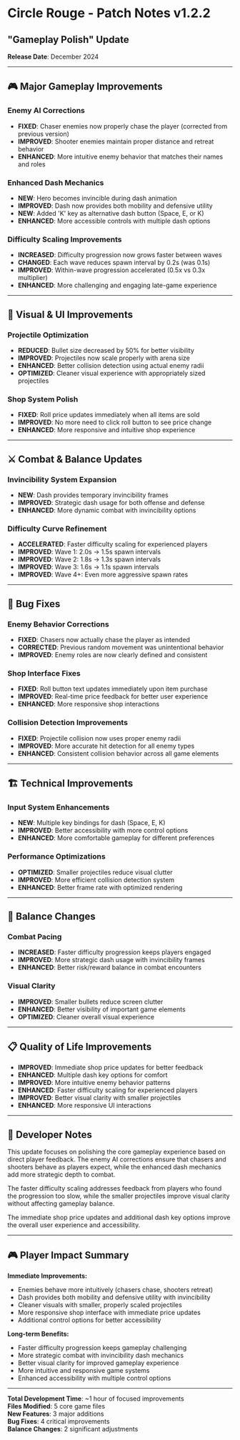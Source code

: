 # Circle Rouge - Patch Notes v1.2.2
## "Gameplay Polish" Update

**Release Date**: December 2024

---

## 🎮 Major Gameplay Improvements

### Enemy AI Corrections
- **FIXED**: Chaser enemies now properly chase the player (corrected from previous version)
- **IMPROVED**: Shooter enemies maintain proper distance and retreat behavior
- **ENHANCED**: More intuitive enemy behavior that matches their names and roles

### Enhanced Dash Mechanics
- **NEW**: Hero becomes invincible during dash animation
- **IMPROVED**: Dash now provides both mobility and defensive utility
- **NEW**: Added 'K' key as alternative dash button (Space, E, or K)
- **ENHANCED**: More accessible controls with multiple dash options

### Difficulty Scaling Improvements
- **INCREASED**: Difficulty progression now grows faster between waves
- **CHANGED**: Each wave reduces spawn interval by 0.2s (was 0.1s)
- **IMPROVED**: Within-wave progression accelerated (0.5x vs 0.3x multiplier)
- **ENHANCED**: More challenging and engaging late-game experience

---

## 🎨 Visual & UI Improvements

### Projectile Optimization
- **REDUCED**: Bullet size decreased by 50% for better visibility
- **IMPROVED**: Projectiles now scale properly with arena size
- **ENHANCED**: Better collision detection using actual enemy radii
- **OPTIMIZED**: Cleaner visual experience with appropriately sized projectiles

### Shop System Polish
- **FIXED**: Roll price updates immediately when all items are sold
- **IMPROVED**: No more need to click roll button to see price change
- **ENHANCED**: More responsive and intuitive shop experience

---

## ⚔️ Combat & Balance Updates

### Invincibility System Expansion
- **NEW**: Dash provides temporary invincibility frames
- **IMPROVED**: Strategic dash usage for both offense and defense
- **ENHANCED**: More dynamic combat with invincibility options

### Difficulty Curve Refinement
- **ACCELERATED**: Faster difficulty scaling for experienced players
- **IMPROVED**: Wave 1: 2.0s → 1.5s spawn intervals
- **IMPROVED**: Wave 2: 1.8s → 1.3s spawn intervals  
- **IMPROVED**: Wave 3: 1.6s → 1.1s spawn intervals
- **IMPROVED**: Wave 4+: Even more aggressive spawn rates

---

## 🐛 Bug Fixes

### Enemy Behavior Corrections
- **FIXED**: Chasers now actually chase the player as intended
- **CORRECTED**: Previous random movement was unintentional behavior
- **IMPROVED**: Enemy roles are now clearly defined and consistent

### Shop Interface Fixes
- **FIXED**: Roll button text updates immediately upon item purchase
- **IMPROVED**: Real-time price feedback for better user experience
- **ENHANCED**: More responsive shop interactions

### Collision Detection Improvements
- **FIXED**: Projectile collision now uses proper enemy radii
- **IMPROVED**: More accurate hit detection for all enemy types
- **ENHANCED**: Consistent collision behavior across all game elements

---

## 🏗️ Technical Improvements

### Input System Enhancements
- **NEW**: Multiple key bindings for dash (Space, E, K)
- **IMPROVED**: Better accessibility with more control options
- **ENHANCED**: More comfortable gameplay for different preferences

### Performance Optimizations
- **OPTIMIZED**: Smaller projectiles reduce visual clutter
- **IMPROVED**: More efficient collision detection system
- **ENHANCED**: Better frame rate with optimized rendering

---

## 🎯 Balance Changes

### Combat Pacing
- **INCREASED**: Faster difficulty progression keeps players engaged
- **IMPROVED**: More strategic dash usage with invincibility frames
- **ENHANCED**: Better risk/reward balance in combat encounters

### Visual Clarity
- **IMPROVED**: Smaller bullets reduce screen clutter
- **ENHANCED**: Better visibility of important game elements
- **OPTIMIZED**: Cleaner overall visual experience

---

## 📋 Quality of Life Improvements

- **IMPROVED**: Immediate shop price updates for better feedback
- **ENHANCED**: Multiple dash key options for comfort
- **IMPROVED**: More intuitive enemy behavior patterns
- **ENHANCED**: Faster difficulty scaling for experienced players
- **IMPROVED**: Better visual clarity with smaller projectiles
- **ENHANCED**: More responsive UI interactions

---

## 🔮 Developer Notes

This update focuses on polishing the core gameplay experience based on direct player feedback. The enemy AI corrections ensure that chasers and shooters behave as players expect, while the enhanced dash mechanics add more strategic depth to combat.

The faster difficulty scaling addresses feedback from players who found the progression too slow, while the smaller projectiles improve visual clarity without affecting gameplay balance.

The immediate shop price updates and additional dash key options improve the overall user experience and accessibility.

---

## 🎮 Player Impact Summary

**Immediate Improvements:**
- Enemies behave more intuitively (chasers chase, shooters retreat)
- Dash provides both mobility and defensive utility with invincibility
- Cleaner visuals with smaller, properly scaled projectiles
- More responsive shop interface with immediate price updates
- Additional control options for better accessibility

**Long-term Benefits:**
- Faster difficulty progression keeps gameplay challenging
- More strategic combat with invincibility dash mechanics
- Better visual clarity for improved gameplay experience
- More intuitive and responsive game systems
- Enhanced accessibility with multiple control options

---

**Total Development Time**: ~1 hour of focused improvements  
**Files Modified**: 5 core game files  
**New Features**: 3 major additions  
**Bug Fixes**: 4 critical improvements  
**Balance Changes**: 2 significant adjustments 